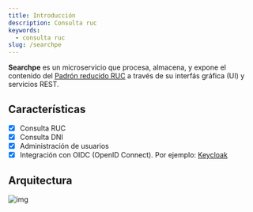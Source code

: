 ```yaml
---
title: Introducción
description: Consulta ruc
keywords:
  - consulta ruc
slug: /searchpe
---
```


**Searchpe** es un microservicio que procesa, almacena, y expone el contenido del [Padrón reducido RUC](https://www.sunat.gob.pe/descargaPRR/mrc137_padron_reducido.html) a través de su interfás gráfica (UI) y servicios REST.

## Características

- [x] Consulta RUC
- [x] Consulta DNI
- [x] Administración de usuarios
- [x] Integración con OIDC (OpenID Connect). Por ejemplo: [Keycloak](https://www.keycloak.org/)

## Arquitectura

![img](/img/searchpe/searchpe-overview.png "Seachpe overview")

